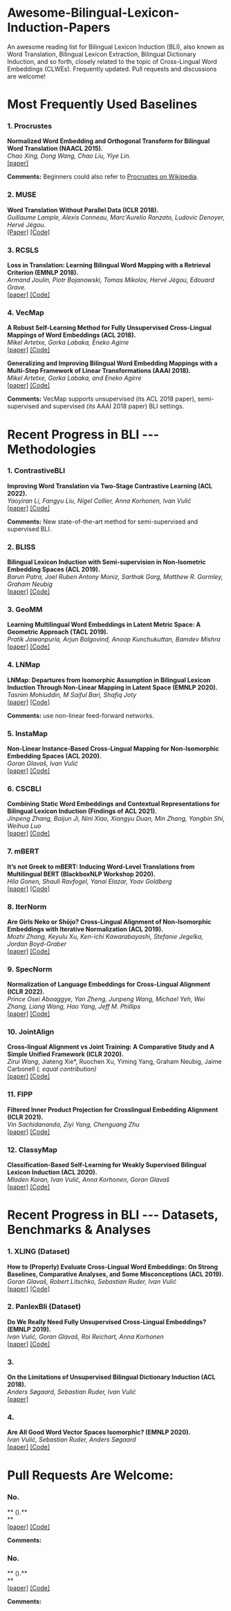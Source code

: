# Awesome-Bilingual-Lexicon-Induction-Papers
An awesome reading list for Bilingual Lexicon Induction (BLI), also known as Word Translation, Bilingual Lexicon Extraction, Bilingual Dictionary Induction, and so forth, closely related to the topic of Cross-Lingual Word Embeddings (CLWEs). Frequently updated. Pull requests and discussions are welcome!

# Most Frequently Used Baselines
### 1. Procrustes

**Normalized Word Embedding and Orthogonal Transform for Bilingual Word Translation (NAACL 2015).**<br>
*Chao Xing, Dong Wang, Chao Liu, Yiye Lin.*<br>
[[paper]](https://aclanthology.org/N15-1104.pdf)

**Comments:** Beginners could also refer to [Procrustes on Wikipedia](https://en.wikipedia.org/wiki/Orthogonal_Procrustes_problem). 

### 2. MUSE

**Word Translation Without Parallel Data (ICLR 2018).**<br>
*Guillaume Lample, Alexis Conneau, Marc'Aurelio Ranzato, Ludovic Denoyer, Hervé Jégou.*<br>
[[Paper]](https://openreview.net/pdf?id=H196sainb)
[[Code]](https://github.com/facebookresearch/MUSE)

### 3. RCSLS

**Loss in Translation: Learning Bilingual Word Mapping with a Retrieval Criterion (EMNLP 2018).**<br>
*Armand Joulin, Piotr Bojanowski, Tomas Mikolov, Hervé Jégou, Edouard Grave.*<br>
[[paper]](https://aclanthology.org/N15-1104.pdf)
[[Code]](https://github.com/facebookresearch/fastText/tree/main/alignment)

### 4. VecMap

**A Robust Self-Learning Method for Fully Unsupervised Cross-Lingual Mappings of Word Embeddings (ACL 2018).**<br>
*Mikel Artetxe, Gorka Labaka, Eneko Agirre*<br>
[[paper]](https://aclanthology.org/P18-1073/)
[[Code]](https://github.com/artetxem/vecmap)

**Generalizing and Improving Bilingual Word Embedding Mappings with a Multi-Step Framework of Linear Transformations (AAAI 2018).**<br>
*Mikel Artetxe, Gorka Labaka, and Eneko Agirre*<br>
[[paper]](https://ojs.aaai.org/index.php/AAAI/article/view/11992)
[[Code]](https://github.com/artetxem/vecmap)

**Comments:** VecMap supports unsupervised (its ACL 2018 paper), semi-supervised and supervised (its AAAI 2018 paper) BLI settings.

# Recent Progress in BLI --- Methodologies

### 1. ContrastiveBLI

**Improving Word Translation via Two-Stage Contrastive Learning (ACL 2022).**<br>
*Yaoyiran Li, Fangyu Liu, Nigel Collier, Anna Korhonen, Ivan Vulić*<br>
[[paper]](https://arxiv.org/abs/2203.08307)
[[Code]](https://github.com/cambridgeltl/ContrastiveBLI)

**Comments:** New state-of-the-art method for semi-supervised and supervised BLI.

### 2. BLISS

**Bilingual Lexicon Induction with Semi-supervision in Non-Isometric Embedding Spaces (ACL 2019).**<br>
*Barun Patra, Joel Ruben Antony Moniz, Sarthak Garg, Matthew R. Gormley, Graham Neubig*<br>
[[paper]](https://aclanthology.org/P19-1018/)
[[Code]](https://github.com/joelmoniz/BLISS)

### 3. GeoMM

**Learning Multilingual Word Embeddings in Latent Metric Space: A Geometric Approach (TACL 2019).**<br>
*Pratik Jawanpuria, Arjun Balgovind, Anoop Kunchukuttan, Bamdev Mishra*<br>
[[paper]](https://direct.mit.edu/tacl/article/doi/10.1162/tacl_a_00257/43509/Learning-Multilingual-Word-Embeddings-in-Latent)
[[Code]](https://github.com/anoopkunchukuttan/geomm)

### 4. LNMap

**LNMap: Departures from Isomorphic Assumption in Bilingual Lexicon Induction Through Non-Linear Mapping in Latent Space (EMNLP 2020).**<br>
*Tasnim Mohiuddin, M Saiful Bari, Shafiq Joty*<br>
[[paper]](https://aclanthology.org/2020.emnlp-main.215/)
[[Code]](https://github.com/taasnim/lnmap)

**Comments:** use non-linear feed-forward networks.

### 5. InstaMap

**Non-Linear Instance-Based Cross-Lingual Mapping for Non-Isomorphic Embedding Spaces (ACL 2020).**<br>
*Goran Glavaš, Ivan Vulić*<br>
[[paper]](https://aclanthology.org/2020.acl-main.675/)
[[Code]](https://github.com/codogogo/instamap)

### 6. CSCBLI

**Combining Static Word Embeddings and Contextual Representations for Bilingual Lexicon Induction (Findings of ACL 2021).**<br>
*Jinpeng Zhang, Baijun Ji, Nini Xiao, Xiangyu Duan, Min Zhang, Yangbin Shi, Weihua Luo*<br>
[[paper]](https://aclanthology.org/2021.findings-acl.260/)
[[Code]](https://github.com/zjpbinary/CSCBLI)

### 7. mBERT

**It’s not Greek to mBERT: Inducing Word-Level Translations from Multilingual BERT (BlackboxNLP Workshop 2020).**<br>
*Hila Gonen, Shauli Ravfogel, Yanai Elazar, Yoav Goldberg*<br>
[[paper]](https://aclanthology.org/2020.blackboxnlp-1.5/)
[[Code]](https://github.com/gonenhila/mbert)

### 8. IterNorm

**Are Girls Neko or Shōjo? Cross-Lingual Alignment of Non-Isomorphic Embeddings with Iterative Normalization (ACL 2019).**<br>
*Mozhi Zhang, Keyulu Xu, Ken-ichi Kawarabayashi, Stefanie Jegelka, Jordan Boyd-Graber*<br>
[[paper]](https://aclanthology.org/P19-1307.pdf)
[[Code]](https://github.com/zhangmozhi/iternorm)

### 9. SpecNorm

**Normalization of Language Embeddings for Cross-Lingual Alignment (ICLR 2022).**<br>
*Prince Osei Aboaggye, Yan Zheng, Junpeng Wang, Michael Yeh, Wei Zhang, Liang Wang, Hao Yang, Jeff M. Phillips*<br>
[[paper]](https://openreview.net/pdf?id=Nh7CtbyoqV5)
[[Code]](https://github.com/poaboagye/SpecNorm)

### 10. JointAlign

**Cross-lingual Alignment vs Joint Training: A Comparative Study and A Simple Unified Framework (ICLR 2020).**<br>
*Zirui Wang*, Jiateng Xie*, Ruochen Xu, Yiming Yang, Graham Neubig, Jaime Carbonell (*: equal contribution)*<br>
[[paper]](https://arxiv.org/abs/1910.04708)
[[Code]](https://github.com/thespectrewithin/joint_align)

### 11. FIPP

**Filtered Inner Product Projection for Crosslingual Embedding Alignment (ICLR 2021).**<br>
*Vin Sachidananda, Ziyi Yang, Chenguang Zhu*<br>
[[paper]](https://openreview.net/pdf?id=A2gNouoXE7)
[[Code]](https://github.com/vinsachi/FIPPCLE)

### 12. ClassyMap

**Classification-Based Self-Learning for Weakly Supervised Bilingual Lexicon Induction (ACL 2020).**<br>
*Mladen Karan, Ivan Vulić, Anna Korhonen, Goran Glavaš*<br>
[[paper]](https://aclanthology.org/2020.acl-main.618/)
[[Code]](https://github.com/mladenk42/ClassyMap)

# Recent Progress in BLI --- Datasets, Benchmarks & Analyses
### 1. XLING (Dataset)

**How to (Properly) Evaluate Cross-Lingual Word Embeddings: On Strong Baselines, Comparative Analyses, and Some Misconceptions (ACL 2019).**<br>
*Goran Glavaš, Robert Litschko, Sebastian Ruder, Ivan Vulić*<br>
[[paper]](https://aclanthology.org/P19-1070/)
[[Code]](https://github.com/codogogo/xling-eval)

### 2. PanlexBli (Dataset)

**Do We Really Need Fully Unsupervised Cross-Lingual Embeddings? (EMNLP 2019).**<br>
*Ivan Vulić, Goran Glavaš, Roi Reichart, Anna Korhonen*<br>
[[paper]](https://aclanthology.org/D19-1449/)
[[Code]](https://github.com/cambridgeltl/panlex-bli)

### 3. 
**On the Limitations of Unsupervised Bilingual Dictionary Induction (ACL 2018).**<br>
*Anders Søgaard, Sebastian Ruder, Ivan Vulić*<br>
[[paper]](https://aclanthology.org/P18-1072/)

### 4.

**Are All Good Word Vector Spaces Isomorphic? (EMNLP 2020).**<br>
*Ivan Vulić, Sebastian Ruder, Anders Søgaard*<br>
[[paper]](https://aclanthology.org/2020.emnlp-main.257/)
[[Code]](https://github.com/cambridgeltl/iso-study)

# Pull Requests Are Welcome:

### No.

** ().**<br>
**<br>
[[paper]]()
[[Code]]()

**Comments:**

### No.

** ().**<br>
**<br>
[[paper]]()
[[Code]]()

**Comments:**
